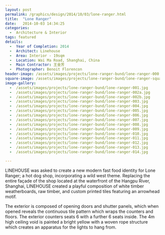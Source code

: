 ```yaml
---
layout: post
permalink: /graphics/design/2014/10/03/lone-ranger.html
title:  "Lone Ranger"
date:   2014-10-03 14:34:25
categories:
  -  Architecture & Interior
tags: featured
details:
  -  Year of Completion: 2014
  -  Architect: Linehouse
  -  Area: Interior - 19sqm
  -  Location: Wai Ma Road, Shanghai, China
  -  Main Contractor: 王金芳
  -  Photographer: Benoit Florencon
header-image: /assets/images/projects/lone-ranger-bund/lone-ranger-000.jpg
square-image: /assets/images/projects/lone-ranger-bund/lone-ranger-square.jpg
image-gallery:
  -  /assets/images/projects/lone-ranger-bund/lone-ranger-001.jpg
  -  /assets/images/projects/lone-ranger-bund/lone-ranger-002a.jpg
  -  /assets/images/projects/lone-ranger-bund/lone-ranger-002b.jpg
  -  /assets/images/projects/lone-ranger-bund/lone-ranger-003.jpg
  -  /assets/images/projects/lone-ranger-bund/lone-ranger-004.jpg
  -  /assets/images/projects/lone-ranger-bund/lone-ranger-005.jpg
  -  /assets/images/projects/lone-ranger-bund/lone-ranger-006.jpg
  -  /assets/images/projects/lone-ranger-bund/lone-ranger-007.jpg
  -  /assets/images/projects/lone-ranger-bund/lone-ranger-008.jpg
  -  /assets/images/projects/lone-ranger-bund/lone-ranger-009.jpg
  -  /assets/images/projects/lone-ranger-bund/lone-ranger-010.jpg
  -  /assets/images/projects/lone-ranger-bund/lone-ranger-011.jpg
  -  /assets/images/projects/lone-ranger-bund/lone-ranger-012.jpg
  -  /assets/images/projects/lone-ranger-bund/lone-ranger-013.jpg
  -  /assets/images/projects/lone-ranger-bund/lone-ranger-014.jpg

---
```

LINEHOUSE was asked to create a new modern fast food identity for Lone Ranger; a hot dog shop, incorporating a wild west theme. Replacing the entire façade of the shop located at the waterfront of the Hangpu River, Shanghai, LINEHOUSE created a playful composition of white timber weatherboards, raw timber, and custom printed tiles featuring an arrowhead motif.

The exterior is composed of opening doors and shutter panels, which when opened reveals the continuous tile pattern which wraps the counters and floors. The exterior counters seats 6 with a further 6 seats inside. The 4m high ceiling void is painted a bright yellow with a woven rope structure which creates an apparatus for the lights to hang from. 
